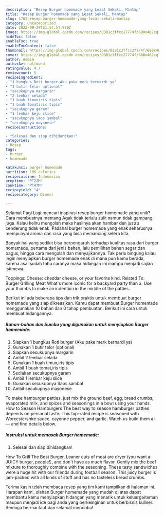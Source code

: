 ```yaml
---
description: "Resep Burger homemade yang Lezat Sekali, Mantap"
title: "Resep Burger homemade yang Lezat Sekali, Mantap"
slug: 1763-resep-burger-homemade-yang-lezat-sekali-mantap
category: Uncategorized
date: 2022-09-29T21:54:54.970Z
image: https://img-global.cpcdn.com/recipes/0381c3ffcc27774f/680x482cq70/burger-homemade-foto-resep-utama.jpg
hideToc: false
enableToc: true
enableTocContent: false
thumbnail: https://img-global.cpcdn.com/recipes/0381c3ffcc27774f/680x482cq70/burger-homemade-foto-resep-utama.jpg
cover: https://img-global.cpcdn.com/recipes/0381c3ffcc27774f/680x482cq70/burger-homemade-foto-resep-utama.jpg
author: Admin
authorAv: notfound
ratingvalue: 4.7
reviewcount: 5
recipeingredient:
- "1 bungkus Roti burger Aku pake merk bernardi ya"
- "1 butir telor optional"
- "secukupnya margarin"
- "2 lembar selada"
- "1 buah timuniris tipis"
- "1 buah tomatiris tipis"
- "secukupnya garam"
- "1 lembar keju slice"
- "secukupnya Saos sambal"
- "secukupnya mayonese"
recipeinstructions:

- "Selesai dan siap dihidangkan!"
categories:
- Resep
tags:
- burger
- homemade

katakunci: burger homemade 
nutrition: 195 calories
recipecuisine: Indonesian
preptime: "PT22M"
cooktime: "PT47M"
recipeyield: "4"
recipecategory: Dinner

---
```



Selamat Pagi Lagi mencari inspirasi resep burger homemade yang unik? Cara membuatnya memang Agak tidak terlalu sulit namun tidak gampang juga. Kalau keliru mengolah maka hasilnya akan hambar dan justru cenderung tidak enak. Padahal burger homemade yang enak seharusnya mempunyai aroma dan rasa yang bisa memancing selera kita.


Banyak hal yang sedikit bisa berpengaruh terhadap kualitas rasa dari burger homemade, pertama dari jenis bahan, lalu pemilihan bahan segar dan bagus, hingga cara mengolah dan menyajikannya. Tak perlu bingung kalau ingin menyiapkan burger homemade enak di mana pun kamu berada, karena asal sudah tahu caranya maka hidangan ini mampu menjadi sajian istimewa.

Toppings: Cheese: cheddar cheese, or your favorite kind. Related To: Burger Grilling Meat What&#39;s more iconic for a backyard party than a. Use your thumbs to make an indention in the middle of the patties.


Berikut ini ada beberapa tips dan trik praktis untuk membuat burger homemade yang siap dikreasikan. Kamu dapat membuat Burger homemade menggunakan 10 bahan dan 0 tahap pembuatan. Berikut ini cara untuk membuat hidangannya.

<!--inarticleads1-->

##### Bahan-bahan dan bumbu yang digunakan untuk menyiapkan Burger homemade:

1. Siapkan 1 bungkus Roti burger (Aku pake merk bernardi ya)
1. Gunakan 1 butir telor (optional)
1. Siapkan secukupnya margarin
1. Ambil 2 lembar selada
1. Gunakan 1 buah timun,iris tipis
1. Ambil 1 buah tomat,iris tipis
1. Sediakan secukupnya garam
1. Ambil 1 lembar keju slice
1. Gunakan secukupnya Saos sambal
1. Ambil secukupnya mayonese


To make hamburger patties, just mix the ground beef, egg, bread crumbs, evaporated milk, and spices and seasonings in a bowl using your hands. How to Season Hamburgers The best way to season hamburger patties depends on personal taste. This top-rated recipe is seasoned with Worcestershire sauce, cayenne pepper, and garlic. Watch us build them all — and find details below. 

<!--inarticleads2-->

##### Instruksi untuk memasak Burger homemade:


1. Selesai dan siap dihidangkan!

How To Grill The Best Burger. Leaner cuts of meat are dryer (you want a JUICY burger, people!), and don&#39;t have as much flavor. Gently mix the beef mixture to thoroughly combine with the seasoning. These tasty sandwiches were a huge hit with our friends during football season. This juicy burger is jam-packed with all kinds of stuff and has no tasteless bread crumbs. 

Terima kasih telah membaca resep yang tim kami tampilkan di halaman ini. Harapan kami, olahan Burger homemade yang mudah di atas dapat membantu kamu menyiapkan hidangan yang menarik untuk keluarga/teman maupun menjadi ide bagi anda yang berkeinginan untuk berbisnis kuliner. Semoga bermanfaat dan selamat mencoba!
